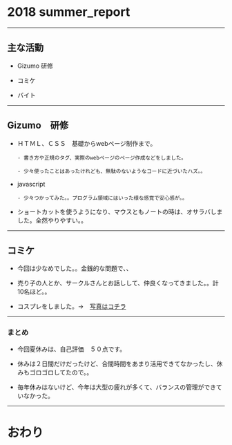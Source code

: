 # 2018        summer_report

---

## 主な活動

- Gizumo 研修

- コミケ

- バイト

---

## Gizumo　研修

- ＨＴＭＬ、ＣＳＳ　基礎からwebページ制作まで。

      - 書き方や正規のタグ、実際のwebページのページ作成などをしました。
      
      - 少々使ったことはあったけれども、無駄のないようなコードに近づいたハズ。。
  
- javascript 

      - 少々つかってみた。。プログラム領域にはいった様な感覚で安心感が。。
     
- ショートカットを使うようになり、マウスともノートの時は、オサラバしました。全然やりやすい。。

---

## コミケ

- 今回は少なめでした。。金銭的な問題で、、

- 売り子の人とか、サークルさんとお話しして、仲良くなってきました。。計10名ほど。。

- コスプレをしました。→　[写真はコチラ](https://twitter.com/runa_rockmoon/status/1027869405399506944)

---

### まとめ

- 今回夏休みは、自己評価　５０点です。

- 休みは２日間だけだったけど、合間時間をあまり活用できてなかったし、休みもゴロゴロしてたので。。

- 毎年休みはないけど、今年は大型の疲れが多くて、バランスの管理ができていなかった。

---
# おわり
